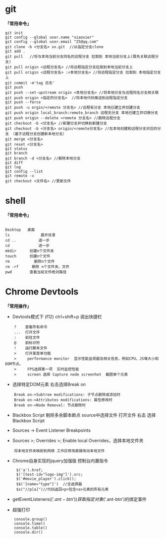 # git

**「常用命令」**
```
git init
git config --global user.name "xiaoxier"
git config --global user.email "25@qq.com"
git clone -b <分支名> xx.git  //从指定分支clone
git add .
git pull   //将与本地当前分支同名的远程分支 拉取到 本地当前分支上(需先关联远程分支)
git pull origin <远程分支名> //将远程指定分支拉取到本地当前分支上
git pull origin <远程分支名> :<本地分支名> //将远程指定分支 拉取到 本地指定分支上
git commit -m'tag 日志' 
git push 
git push --set-upstream origin <本地分支名> //将本地分支与远程同名分支相关联
git push origin <指定的分支名>  //将本地代码推送到远程指定分支
git push --force 
git push -u orgin/<remote 分支名> //远程有分支 本地已建立并创建分支
git push origin local_branch:remote_branch 远程无分支 本地已建立并切换分支
git push origin --delete <remote 分支名> //删除远程分支
git checkout -b <分支名> //新建分支并切换到新建分支
git checkout -b <分支名> origin/<remote分支名> //在本地创建和远程分支对应的分支 （基于远程分支创建新本地分支）
git merge <分支名>
git reset <分支名>
git status
git branch
git branch -d <分支名> //删除本地分支
git diff
git log
git config --list 
git remote -v
git checkout <文件名> //更新文件

```

# shell

**「常用命令」**

```

Desktop   桌面
ls              展开目录
cd ..          退一步
cd             进一步       
mkdir      创建n个文件夹
touch      创建n个文件
rm           删除n个文件
rm -rf      删除 n个文件夹、文件
pwd        查看当前文件绝对路径

```


# Chrome Devtools


**「常用操作」**


- Devtools模式下 (f12)  ctrl+shift+p 调出快捷栏

```
	?    查看所有命令
	...  打开文件
	:    前往文件
	@    前标识符
	!    运行脚本文件
	>    打开某菜单功能
	>     performance monitor  显示性能监视器及相关信息，例如CPU，JS堆大小和DOM节点。
	>     FPS选择第一项  实时监控性能
	>     screen 选择 Capture node screenhot  截图单个元素
```
- 选择特定DOM元素 右击选择Break on

```
	Break on->Subtree modifications: 子节点删除或添加时
	Break on->Attributes modifications: 属性修改时
	Break on->Node Removal: 节点删除时
```

- Blackbox Script 剔除多余脚本断点 source中选择文件 打开文件 右击 选择Blackbox Script


- Sources -> Event Listener Breakpoints

- Sources >; Overrides >; Enable local Overrides，选择本地文件夹  

```
	将本地文件夹映射到网络 工作区修改直接改动本地文件
```

- Chrome自身实现的jquery加强版  控制台内置指令

```
	 $('a').href;
	 $('[test-id="logo-img"]').src;
	 $('#movie_player').click();
	 $$('[name="type"]')  //全选择器
	 $x("//p[a]")//代码返回<p>包含<a>元素的所有元素
```
- getEventListeners($('.ant-btn'))   获取指定对象$('.ant-btn')的绑定事件


- 超强打印

```
	console.group()
	console.time()
	console.table()
	console.dir()

```

